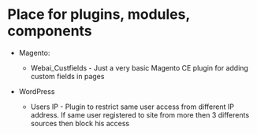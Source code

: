 # Place for plugins, modules, components

- Magento:
  - Webai_Custfields - Just a very basic Magento CE plugin for adding custom fields in pages


- WordPress
  - Users IP - Plugin to restrict same user access from different IP address. If same user registered to site from more then 3 differents sources then block his access